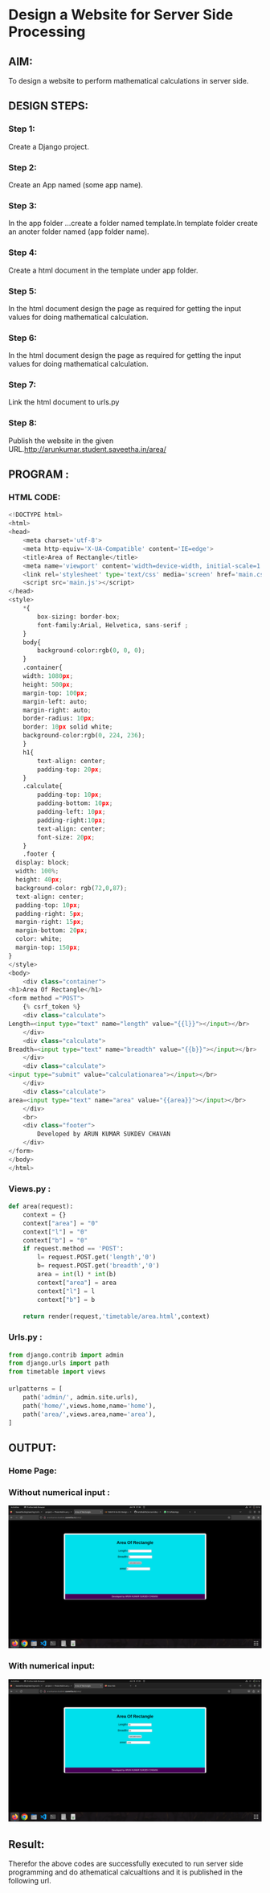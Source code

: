 # Design a Website for Server Side Processing

## AIM:
To design a website to perform mathematical calculations in server side.

## DESIGN STEPS:

### Step 1:
Create a Django project.


### Step 2:
Create an App named (some app name).


### Step 3:
In the app folder ...create a folder named template.In template folder create an anoter folder named (app folder name).


### Step 4:
Create a html document in the template under app folder.


### Step 5:
In the html document design the page as required for getting the input values for doing mathematical calculation.


### Step 6:
In the html document design the page as required for getting the input values for doing mathematical calculation.

### Step 7:
Link the html document to urls.py

### Step 8:
Publish the website in the given URL.http://arunkumar.student.saveetha.in/area/

## PROGRAM :
### HTML CODE:
```python
<!DOCTYPE html>
<html>
<head>
    <meta charset='utf-8'>
    <meta http-equiv='X-UA-Compatible' content='IE=edge'>
    <title>Area of Rectangle</title>
    <meta name='viewport' content='width=device-width, initial-scale=1'>
    <link rel='stylesheet' type='text/css' media='screen' href='main.css'>
    <script src='main.js'></script>
</head>
<style>
    *{
        box-sizing: border-box;
        font-family:Arial, Helvetica, sans-serif ;
    }
    body{
        background-color:rgb(0, 0, 0);
    }
    .container{
    width: 1080px;
    height: 500px;
    margin-top: 100px;
    margin-left: auto;
    margin-right: auto;
    border-radius: 10px;
    border: 10px solid white;
    background-color:rgb(0, 224, 236);
    }
    h1{
        text-align: center;
        padding-top: 20px;
    }
    .calculate{
        padding-top: 10px;
        padding-bottom: 10px;
        padding-left: 10px;
        padding-right:10px;
        text-align: center;
        font-size: 20px;
    }
    .footer {
  display: block;
  width: 100%;
  height: 40px;
  background-color: rgb(72,0,87);
  text-align: center;
  padding-top: 10px;
  padding-right: 5px;
  margin-right: 15px;
  margin-bottom: 20px;
  color: white;
  margin-top: 150px;
}
</style>
<body>
    <div class="container">
<h1>Area Of Rectangle</h1>   
<form method ="POST">
    {% csrf_token %}
    <div class="calculate"> 
Length=<input type="text" name="length" value="{{l}}"></input></br>
    </div>
    <div class="calculate"> 
Breadth=<input type="text" name="breadth" value="{{b}}"></input></br>
    </div>
    <div class="calculate"> 
<input type="submit" value="calculationarea"></input></br>
    </div>
    <div class="calculate"> 
area=<input type="text" name="area" value="{{area}}"></input></br>
    </div>
    <br>
    <div class="footer">
        Developed by ARUN KUMAR SUKDEV CHAVAN
    </div>
</form>
</body>
</html>
```

### Views.py :
```python
def area(request):
    context = {}
    context["area"] = "0"
    context["l"] = "0"
    context["b"] = "0"
    if request.method == 'POST':
        l= request.POST.get('length','0')
        b= request.POST.get('breadth','0')
        area = int(l) * int(b)
        context["area"] = area
        context["l"] = l
        context["b"] = b

    return render(request,'timetable/area.html',context)
```
### Urls.py :
```python
from django.contrib import admin
from django.urls import path
from timetable import views

urlpatterns = [
    path('admin/', admin.site.urls),
    path('home/',views.home,name='home'),
    path('area/',views.area,name='area'),
]
```
## OUTPUT:
### Home Page:
### Without numerical input :
![output](/ssp1.png)
 
### With numerical input:
![output](/ssp.png)


## Result:
Therefor the above codes are successfully executed to run server side programming and do athematical calcualtions and it is published in the following url.
